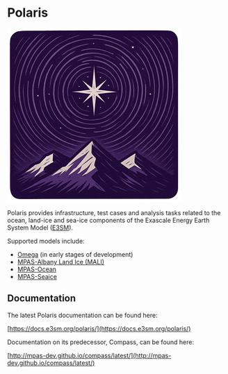 # Polaris

![Polaris](docs/_static/polaris_logo_small.png)

Polaris provides infrastructure, test cases and analysis tasks related to the
ocean, land-ice and sea-ice components of the Exascale Energy Earth System
Model ([E3SM](https://e3sm.org/)).

Supported models include:
* [Omega](https://github.com/E3SM-Project/Omega) (in early stages of development)
* [MPAS-Albany Land Ice (MALI)](https://mpas-dev.github.io/land_ice/land_ice.html)
* [MPAS-Ocean](https://mpas-dev.github.io/ocean/ocean.html)
* [MPAS-Seaice](https://mpas-dev.github.io/sea_ice/sea_ice.html)

## Documentation

The latest Polaris documentation can be found here:

[https://docs.e3sm.org/polaris/](https://docs.e3sm.org/polaris/)

Documentation on its predecessor, Compass, can be found here:

[http://mpas-dev.github.io/compass/latest/](http://mpas-dev.github.io/compass/latest/)
